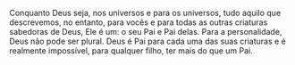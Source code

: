 ﻿Conquanto Deus seja, nos universos e para os universos, tudo aquilo que descrevemos, no entanto, para vocês e para todas as outras criaturas sabedoras de Deus, Ele é um: o seu Pai e Pai delas. Para a personalidade, Deus não pode ser plural. Deus é Pai para cada uma das suas criaturas e é realmente impossível, para qualquer filho, ter mais do que um Pai.